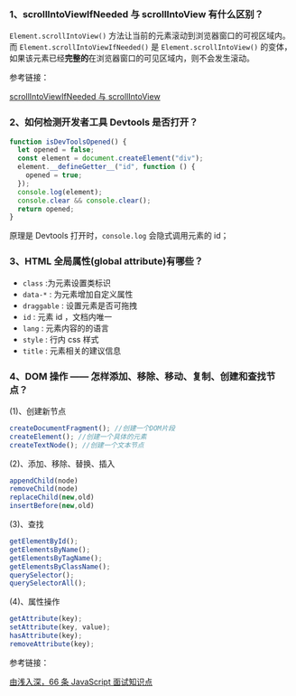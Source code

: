 ### 1、scrollIntoViewIfNeeded 与 scrollIntoView 有什么区别？

`Element.scrollIntoView()` 方法让当前的元素滚动到浏览器窗口的可视区域内。而 `Element.scrollIntoViewIfNeeded()` 是 `Element.scrollIntoView()` 的变体，如果该元素已经**完整的**在浏览器窗口的可见区域内，则不会发生滚动。

参考链接：

[scrollIntoViewIfNeeded 与 scrollIntoView](https://github.com/justjavac/the-front-end-knowledge-you-may-not-know/issues/3)

### 2、如何检测开发者工具 Devtools 是否打开？

```js
function isDevToolsOpened() {
  let opened = false;
  const element = document.createElement("div");
  element.__defineGetter__("id", function () {
    opened = true;
  });
  console.log(element);
  console.clear && console.clear();
  return opened;
}
```

原理是 Devtools 打开时，`console.log` 会隐式调用元素的 id；

### 3、HTML 全局属性(global attribute)有哪些？

- `class` :为元素设置类标识
- `data-*` : 为元素增加自定义属性
- `draggable` : 设置元素是否可拖拽
- `id` : 元素 id ，文档内唯一
- `lang` : 元素内容的的语言
- `style` : 行内 css 样式
- `title` : 元素相关的建议信息

### 4、DOM 操作 —— 怎样添加、移除、移动、复制、创建和查找节点？

(1)、创建新节点

```js
createDocumentFragment(); //创建一个DOM片段
createElement(); //创建一个具体的元素
createTextNode(); //创建一个文本节点
```

(2)、添加、移除、替换、插入

```js
appendChild(node)
removeChild(node)
replaceChild(new,old)
insertBefore(new,old)
```

(3)、查找

```js
getElementById();
getElementsByName();
getElementsByTagName();
getElementsByClassName();
querySelector();
querySelectorAll();
```

(4)、属性操作

```js
getAttribute(key);
setAttribute(key, value);
hasAttribute(key);
removeAttribute(key);
```

参考链接：

[由浅入深，66 条 JavaScript 面试知识点](https://juejin.cn/post/6844904200917221389#heading-26)
